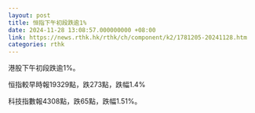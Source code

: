 ```yaml
---
layout: post
title: 恒指下午初段跌逾1%
date: 2024-11-28 13:08:57.000000000 +08:00
link: https://news.rthk.hk/rthk/ch/component/k2/1781205-20241128.htm
categories: rthk
---
```


港股下午初段跌逾1%。

恒指較早時報19329點，跌273點，跌幅1.4%

科技指數報4308點，跌65點，跌幅1.51%。
